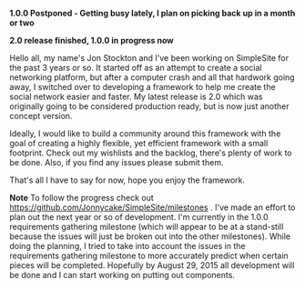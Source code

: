 **1.0.0 Postponed - Getting busy lately, I plan on picking back up in a month or two**

**2.0 release finished, 1.0.0 in progress now**

Hello all, my name's Jon Stockton and I've been working on SimpleSite for the past 3 years or so.  It started off as an attempt to create a social networking platform, but after a computer crash and all that hardwork going away, I switched over to developing a framework to help me create the social network easier and faster.  My latest release is 2.0 which was originally going to be considered production ready, but is now just another concept version.

Ideally, I would like to build a community around this framework with the goal of creating a highly flexible, yet efficient framework with a small footprint.  Check out my wishlists and the backlog, there's plenty of work to be done.  Also, if you find any issues please submit them.

That's all I have to say for now, hope you enjoy the framework.


**Note** To follow the progress check out https://github.com/Jonnycake/SimpleSite/milestones .  I've made an effort to plan out the next year or so of development.  I'm currently in the 1.0.0 requirements gathering milestone (which will appear to be at a stand-still because the issues will just be broken out into the other milestones).  While doing the planning, I tried to take into account the issues in the requirements gathering milestone to more accurately predict when certain pieces will be completed.  Hopefully by August 29, 2015 all development will be done and I can start working on putting out components.
